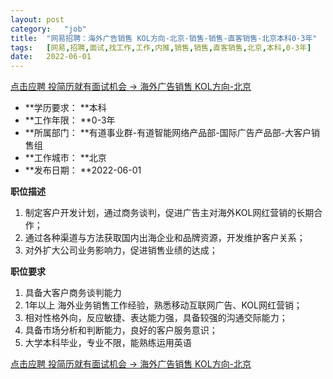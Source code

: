 ```yaml
---
layout:	post
category:	"job"
title:	"网易招聘：海外广告销售 KOL方向-北京-销售-销售-直客销售-北京本科0-3年"
tags:	[网易,招聘,面试,找工作,工作,内推,销售,销售,直客销售,北京,本科,0-3年]
date:	2022-06-01
---
```


[点击应聘 投简历就有面试机会 -> 海外广告销售 KOL方向-北京](http://mobile.bole.netease.com/bole/boleDetail?id=35327&employeeId=346f03c3cda5f04c&key=all)



- **学历要求： **本科
- **工作年限： **0-3年
- **所属部门： **有道事业群-有道智能网络产品部-国际广告产品部-大客户销售组
- **工作城市： **北京
- **发布日期： **2022-06-01



**职位描述**
1. 制定客户开发计划，通过商务谈判，促进广告主对海外KOL网红营销的长期合作；
2. 通过各种渠道与方法获取国内出海企业和品牌资源，开发维护客户关系；
3. 对外扩大公司业务影响力，促进销售业绩的达成；



**职位要求**
1. 具备大客户商务谈判能力
2. 1年以上 海外业务销售工作经验，熟悉移动互联网广告、KOL网红营销；
3. 相对性格外向，反应敏捷、表达能力强，具备较强的沟通交际能力；
4. 具备市场分析和判断能力，良好的客户服务意识；
5. 大学本科毕业，专业不限，能熟练运用英语



[点击应聘 投简历就有面试机会 -> 海外广告销售 KOL方向-北京](http://mobile.bole.netease.com/bole/boleDetail?id=35327&employeeId=346f03c3cda5f04c&key=all)